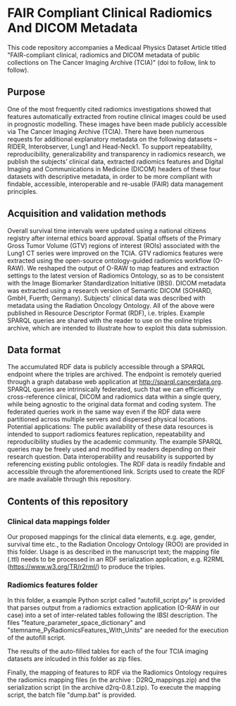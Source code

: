 # FAIR Compliant Clinical Radiomics And DICOM Metadata

This code repository accompanies a Medicaal Physics Dataset Article titled
"FAIR-compliant clinical, radiomics and DICOM metadata of public collections
on The Cancer Imaging Archive (TCIA)" (doi to follow, link to follow).

## Purpose
One of the most frequently cited radiomics investigations showed that
features automatically extracted from routine clinical images could be used in
prognostic modelling. These images have been made publicly accessible via The
Cancer Imaging Archive (TCIA). There have been numerous requests for additional
explanatory metadata on the following datasets – RIDER, Interobserver, Lung1
and Head-Neck1. To support repeatability, reproducibility, generalizability and
transparency in radiomics research, we publish the subjects’ clinical data,
extracted radiomics features and Digital Imaging and Communications in Medicine
(DICOM) headers of these four datasets with descriptive metadata, in order to
be more compliant with findable, accessible, interoperable and re-usable (FAIR)
data management principles.


## Acquisition and validation methods
Overall survival time intervals were updated using a national citizens registry
after internal ethics board approval. Spatial offsets of the Primary Gross Tumor
Volume (GTV) regions of interest (ROIs) associated with the Lung1 CT series were
improved on the TCIA. GTV radiomics features were extracted using the open-source
ontology-guided radiomics workflow (O-RAW). We reshaped the output of O-RAW to
map features and extraction settings to the latest version of Radiomics Ontology,
so as to be consistent with the Image Biomarker Standardization Initiative (IBSI).
DICOM metadata was extracted using a research version of Semantic DICOM
(SOHARD, GmbH, Fuerth; Germany). Subjects’ clinical data was described with
metadata using the Radiation Oncology Ontology. All of the above were published
in Resource Descriptor Format (RDF), i.e. triples. Example SPARQL queries are
shared with the reader to use on the online triples archive, which are intended
to illustrate how to exploit this data submission.

## Data format
The accumulated RDF data is publicly accessible through a SPARQL endpoint where
the triples are archived. The endpoint is remotely queried through a graph
database web application at http://sparql.cancerdata.org. SPARQL queries are
intrinsically federated, such that we can efficiently cross-reference clinical,
DICOM and radiomics data within a single query, while being agnostic to the
original data format and coding system. The federated queries work in the same
way even if the RDF data were partitioned across multiple servers and dispersed
physical locations. Potential applications: The public availability of these
data resources is intended to support radiomics features replication,
repeatability and reproducibility studies by the academic community. The
example SPARQL queries may be freely used and modified by readers depending
on their research question. Data interoperability and reusability is supported
by referencing existing public ontologies. The RDF data is readily findable and
accessible through the aforementioned link. Scripts used to create the RDF are
made available through this repository.

## Contents of this repository

### Clinical data mappings folder
Our proposed mappings for the clinical data elements, e.g. age, gender, survival
time etc., to the Radiation Oncology Ontology (ROO) are provided in this folder.
Usage is as described in the manuscript text; the mapping file (.ttl) needs to be
processed in an RDF serialization application, e.g. R2RML (https://www.w3.org/TR/r2rml/)
to produce the triples.

### Radiomics features folder
In this folder, a example Python script called "autofill_script.py" is provided that
parses output from a radiomics extraction application (O-RAW in our case) into a set
of inter-related tables following the IBSI description. The files
"feature_parameter_space_dictionary" and "stemname_PyRadiomicsFeatures_With_Units"
are needed for the execution of the autofill script.

The results of the auto-filled tables for each of the four TCIA imaging datasets are
inlcuded in this folder as zip files.

Finally, the mapping of features to RDF via the Radiomics Ontology requires the
radiomics mapping files (in the archive : D2RQ_mappings.zip) and the serialization
script (in the archive d2rq-0.8.1.zip). To execute the mapping script, the batch
file "dump.bat" is provided.




